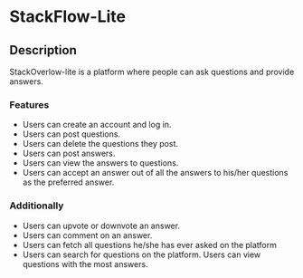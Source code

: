 # StackFlow-Lite

## Description
StackOverlow-lite is a platform where people can ask questions and provide answers.

### Features
* Users can create an account and log in.
* Users can post questions.
* Users can delete the questions they post.
* Users can post answers.
* Users can view the answers to questions.
* Users can accept an answer out of all the answers to his/her questions as the preferred answer.

### Additionally
* Users can upvote or downvote an answer.
* Users can comment on an answer.
* Users can fetch all questions he/she has ever asked on the platform
* Users can search for questions on the platform.
Users can view questions with the most answers.
